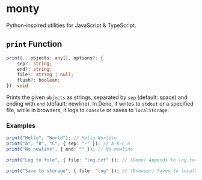 # monty

Python-inspired utilities for JavaScript & TypeScript.

## `print` Function

```ts
print(...objects: any[], options?: {
    sep?: string;
    end?: string;
    file?: string | null;
    flush?: boolean;
}): void
```

Prints the given `objects` as strings, separated by `sep` (default: space) and
ending with `end` (default: newline). In Deno, it writes to `stdout` or a
specified file, while in browsers, it logs to `console` or saves to
`localStorage`.

### Examples

```ts
print("Hello", "World"); // Hello World\n
print("A", "B", "C", { sep: "-" }); // A-B-C\n
print("No newline", { end: "" }); // No newline

print("Log to file", { file: "log.txt" }); // (Deno) Appends to log.txt

print("Save to storage", { file: "log" }); // (Browser) Saves to localStorage
```
